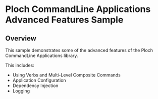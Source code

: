 ﻿# Ploch CommandLine Applications Advanced Features Sample

## Overview

This sample demonstrates some of the advanced features of the Ploch CommandLine Applications library.

This includes:

- Using Verbs and Multi-Level Composite Commands
- Application Configuration
- Dependency Injection
- Logging

